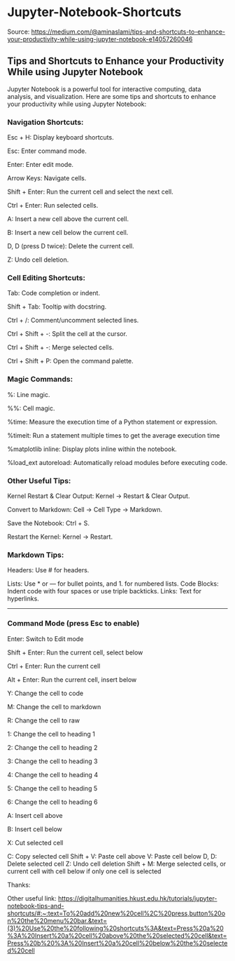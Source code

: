 # Jupyter-Notebook-Shortcuts
Source: https://medium.com/@aminaslami/tips-and-shortcuts-to-enhance-your-productivity-while-using-jupyter-notebook-e14057260046
## Tips and Shortcuts to Enhance your Productivity While using Jupyter Notebook


Jupyter Notebook is a powerful tool for interactive computing, data analysis, and visualization. Here are some tips and shortcuts to enhance your productivity while using Jupyter Notebook:

### Navigation Shortcuts:
Esc + H: Display keyboard shortcuts.

Esc: Enter command mode.

Enter: Enter edit mode.

Arrow Keys: Navigate cells.

Shift + Enter: Run the current cell and select the next cell.

Ctrl + Enter: Run selected cells.

A: Insert a new cell above the current cell.

B: Insert a new cell below the current cell.

D, D (press D twice): Delete the current cell.

Z: Undo cell deletion.


### Cell Editing Shortcuts:
Tab: Code completion or indent.

Shift + Tab: Tooltip with docstring.

Ctrl + /: Comment/uncomment selected lines.

Ctrl + Shift + -: Split the cell at the cursor.

Ctrl + Shift + -: Merge selected cells.

Ctrl + Shift + P: Open the command palette.

### Magic Commands:
%: Line magic.

%%: Cell magic.

%time: Measure the execution time of a Python statement or expression.

%timeit: Run a statement multiple times to get the average execution time

%matplotlib inline: Display plots inline within the notebook.

%load_ext autoreload: Automatically reload modules before executing code.


### Other Useful Tips:
Kernel Restart & Clear Output: Kernel -> Restart & Clear Output.

Convert to Markdown: Cell -> Cell Type -> Markdown.

Save the Notebook: Ctrl + S.

Restart the Kernel: Kernel -> Restart.


### Markdown Tips:
Headers: Use # for headers.

Lists: Use * or — for bullet points, and 1. for numbered lists.
Code Blocks: Indent code with four spaces or use triple backticks.
Links: Text for hyperlinks.

-----------------------------------------------------------------------------------------
### Command Mode (press Esc to enable)

Enter: Switch to Edit mode

Shift + Enter: Run the current cell, select below

Ctrl + Enter: Run the current cell

Alt + Enter: Run the current cell, insert below

Y: Change the cell to code

M: Change the cell to markdown

R: Change the cell to raw

1: Change the cell to heading 1

2: Change the cell to heading 2

3: Change the cell to heading 3

4: Change the cell to heading 4

5: Change the cell to heading 5

6: Change the cell to heading 6

A: Insert cell above

B: Insert cell below

X: Cut selected cell

C: Copy selected cell
Shift + V: Paste cell above
V: Paste cell below
D, D: Delete selected cell
Z: Undo cell deletion
Shift + M: Merge selected cells, or current cell with cell below if only one cell is selected

Thanks:

Other useful link: https://digitalhumanities.hkust.edu.hk/tutorials/jupyter-notebook-tips-and-shortcuts/#:~:text=To%20add%20new%20cell%2C%20press,button%20on%20the%20menu%20bar.&text=(3)%20Use%20the%20following%20shortcuts%3A&text=Press%20a%20%3A%20Insert%20a%20cell%20above%20the%20selected%20cell&text=Press%20b%20%3A%20Insert%20a%20cell%20below%20the%20selected%20cell
